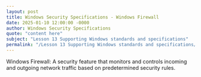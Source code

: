 ```yaml
---
layout: post
title: Windows Security Specifications - Windows Firewall
date: 2025-01-10 12:00:00 -0000
author: Windows Security Specifications
quote: "content here"
subject: "Lesson 13 Supporting Windows standards and specifications"
permalink: "/Lesson 13 Supporting Windows standards and specifications/Windows Security Specifications/Windows Security Specifications - Windows Firewall"
---
```


Windows Firewall: A security feature that monitors and controls incoming and outgoing network traffic based on predetermined security rules.
